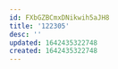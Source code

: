 ```yaml
---
id: FXbGZBCmxDNikwih5aJH8
title: '122305'
desc: ''
updated: 1642435322748
created: 1642435322748
---
```



